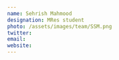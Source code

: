 ```yaml
---
name: Sehrish Mahmood
designation: MRes student
photo: /assets/images/team/SSM.png
twitter: 
email: 
website:
---
```


<!-- Sehrish joined the group as a MRes student on a joint project with the Surman group. She graduated from Manchester Metropolitan University, and as part of her degree she worked in quality control at Carbogen Amcis. Her project involves applying analytical, chemometric and computational techniques to melanin characterisation. -->  
